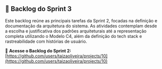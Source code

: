 ## 📌 Backlog do Sprint 3

Este backlog reúne as principais tarefas da Sprint 2, focadas na definição e documentação da arquitetura do sistema. As atividades contemplam desde a escolha e justificativa dos padrões arquiteturais até a representação completa utilizando o Modelo C4, além da definição do tech stack e rastreabilidade com histórias de usuário.  

🔗 **Acesse o Backlog do Sprint 2:**  
[https://github.com/users/taizaoliveira/projects/10](https://github.com/users/taizaoliveira/projects/10)
